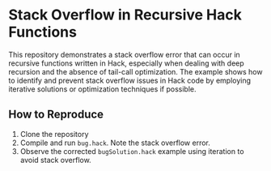 # Stack Overflow in Recursive Hack Functions

This repository demonstrates a stack overflow error that can occur in recursive functions written in Hack, especially when dealing with deep recursion and the absence of tail-call optimization.  The example shows how to identify and prevent stack overflow issues in Hack code by employing iterative solutions or optimization techniques if possible. 

## How to Reproduce

1. Clone the repository
2. Compile and run `bug.hack`. Note the stack overflow error.
3. Observe the corrected `bugSolution.hack` example using iteration to avoid stack overflow.
